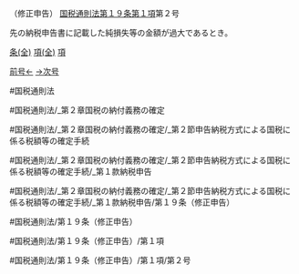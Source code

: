 （修正申告）
[国税通則法第１９条第１項](国税通則法＿＿＿＿＿第１９条第１項)第２号

先の納税申告書に記載した純損失等の金額が過大であるとき。

[条(全)](国税通則法＿＿＿＿＿第１９条_.md)    [項(全)](国税通則法＿＿＿＿＿第１９条第１項_.md)    [項](国税通則法＿＿＿＿＿第１９条第１項.md)

[前号←](国税通則法＿＿＿＿＿第１９条第１項第１号.md)    [→次号](国税通則法＿＿＿＿＿第１９条第１項第３号.md)

#国税通則法

#国税通則法/_第２章国税の納付義務の確定

#国税通則法/_第２章国税の納付義務の確定/_第２節申告納税方式による国税に係る税額等の確定手続

#国税通則法/_第２章国税の納付義務の確定/_第２節申告納税方式による国税に係る税額等の確定手続/_第１款納税申告

#国税通則法/_第２章国税の納付義務の確定/_第２節申告納税方式による国税に係る税額等の確定手続/_第１款納税申告/第１９条（修正申告）

#国税通則法/第１９条（修正申告）

#国税通則法/第１９条（修正申告）/第１項

#国税通則法/第１９条（修正申告）/第１項/第２号

